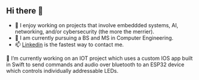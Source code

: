 ## Hi there 👋

- 🦆 I enjoy working on projects that involve embeddded systems, AI, networking, and/or cybersecurity (the more the merrier).
- 🏫 I am currently pursuing a BS and MS in Computer Engineering.
- 📫 [Linkedin](https://www.linkedin.com/in/matthewbriggs04/) is the fastest way to contact me.

🔭 I’m currently working on an IOT project which uses a custom IOS app built in Swift to send commands and audio over bluetooth to an ESP32 device which controls individually addressable LEDs.
<!--
**mattbriggs04/mattbriggs04** is a ✨ _special_ ✨ repository because its `README.md` (this file) appears on your GitHub profile.

Here are some ideas to get you started:

- 🔭 I’m currently working on ...
- 🌱 I’m currently learning ...
- 👯 I’m looking to collaborate on ...
- 🤔 I’m looking for help with ...
- 💬 Ask me about ...
- 📫 How to reach me: ...
- 😄 Pronouns: ...
- ⚡ Fun fact: ...
-->

